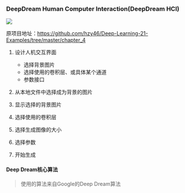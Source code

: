 ### DeepDream Human Computer Interaction(DeepDream HCI)


![](https://res.cloudinary.com/chenzhen/image/upload/v1551614208/github_image/2019-03-03/2019-03-03-1.png)

原项目地址：https://github.com/hzy46/Deep-Learning-21-Examples/tree/master/chapter_4

1. 设计人机交互界面
    * 选择背景图片
    * 选择使用的卷积层、或具体某个通道
    * 参数接口
2. 从本地文件中选择成为背景的图片
3. 显示选择的背景图片
4. 选择使用的卷积层
5. 选择生成图像的大小
6. 选择参数

7. 开始生成

#### Deep Dream核心算法
> 使用的算法来自Google的Deep Dream算法
